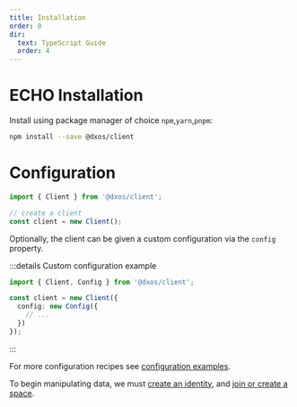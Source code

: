 ```yaml
---
title: Installation
order: 0
dir:
  text: TypeScript Guide
  order: 4
---
```


# ECHO Installation

Install using package manager of choice `npm`,`yarn`,`pnpm`:

```bash
npm install --save @dxos/client
```

# Configuration

```ts file=./snippets/create-client.ts#L5-
import { Client } from '@dxos/client';

// create a client
const client = new Client();
```

Optionally, the client can be given a custom configuration via the `config` property.

:::details Custom configuration example

```ts file=./snippets/create-client-with-options.ts#L5-
import { Client, Config } from '@dxos/client';

const client = new Client({
  config: new Config({
    // ...
  })
});
```

:::

For more configuration recipes see [configuration examples](config).

To begin manipulating data, we must [create an identity](identity), and [join or create a space](spaces).
